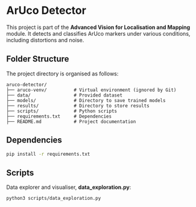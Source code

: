 # ArUco Detector

This project is part of the **Advanced Vision for Localisation and Mapping** module. It detects and classifies ArUco markers under various conditions, including distortions and noise.

## Folder Structure

The project directory is organised as follows:

```
aruco-detector/
├── aruco-venv/          # Virtual environment (ignored by Git)
├── data/                # Provided dataset
├── models/              # Directory to save trained models
├── results/             # Directory to store results
├── scripts/             # Python scripts
├── requirements.txt     # Dependencies 
├── README.md            # Project documentation
```

## Dependencies

```bash
pip install -r requirements.txt
```

## Scripts

Data explorer and visualiser, **data_exploration.py**:

```bash
python3 scripts/data_exploration.py 
```